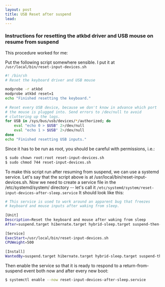 ```yaml
---
layout: post
title: USB Reset after suspend
lead: 
---
```



### Instructions for resetting the atkbd driver and USB mouse on resume from suspend
This procedure worked for me:

Put the following script somewhere sensible. 
I put it at `/usr/local/bin/reset-input-devices.sh`


```bash
#! /bin/sh
# Reset the keyboard driver and USB mouse 
        
modprobe -r atkbd
modprobe atkbd reset=1
echo "Finished resetting the keyboard."
        
# Reset every USB device, because we don't know in advance which port
# the mouse is plugged into. Send errors to /dev/null to avoid 
# cluttering up the logs.
for USB in /sys/bus/usb/devices/*/authorized; do
    eval "echo 0 > $USB" 2>/dev/null 
    eval "echo 1 > $USB" 2>/dev/null
done
echo "Finished resetting USB inputs."
```

Since it has to be run as root, you should be careful with permissions, i.e.:

```bash
$ sudo chown root:root reset-input-devices.sh
$ sudo chmod 744 reset-input-devices.sh
```

To make this script run after resuming from suspend, we can use a systemd service. 
Let's say that the script above is at /usr/local/bin/reset-input-devices.sh. 
Now we need to create a service file in the /etc/systemd/system/ directory -- let's call it `/etc/systemd/system/reset-input-devices-after-sleep.service` 
It should look like this:

```bash
# This service is used to work around an apparent bug that freezes 
# keyboard and mouse inputs after waking from sleep.
            
[Unit]
Description=Reset the keyboard and mouse after waking from sleep
After=suspend.target hibernate.target hybrid-sleep.target suspend-then-hibernate.target
            
[Service]
ExecStart=/usr/local/bin/reset-input-devices.sh
CPUWeight=500
           
[Install]
WantedBy=suspend.target hibernate.target hybrid-sleep.target suspend-then-hibernate.target
```

Then enable the service so that it is ready to respond to a return-from-suspend event both now and after every new boot:

```bash
$ systemctl enable --now reset-input-devices-after-sleep.service
```
